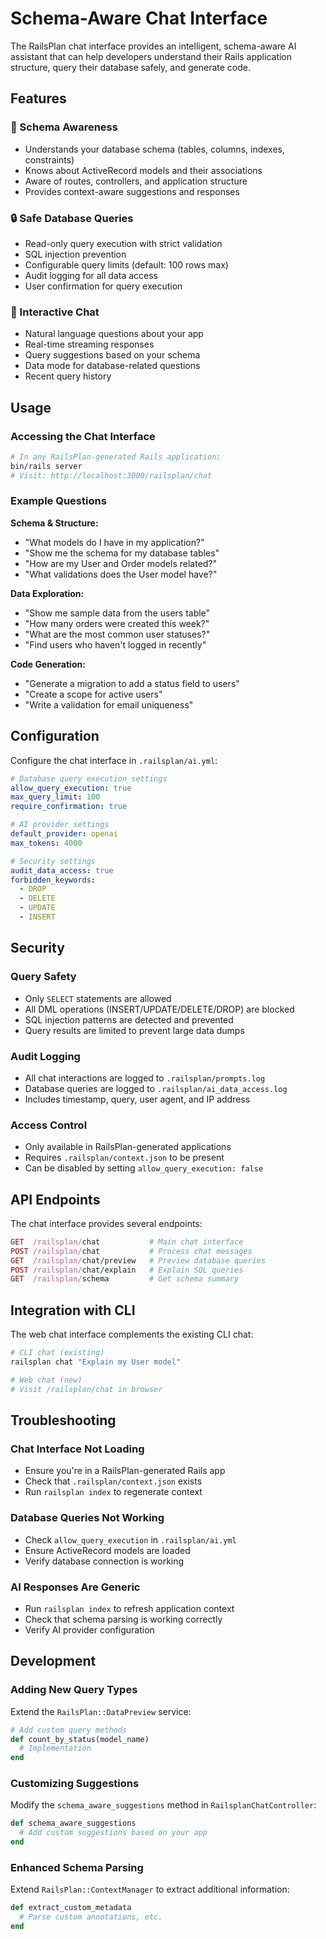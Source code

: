 # Schema-Aware Chat Interface

The RailsPlan chat interface provides an intelligent, schema-aware AI assistant that can help developers understand their Rails application structure, query their database safely, and generate code.

## Features

### 🧠 Schema Awareness
- Understands your database schema (tables, columns, indexes, constraints)
- Knows about ActiveRecord models and their associations
- Aware of routes, controllers, and application structure
- Provides context-aware suggestions and responses

### 🔒 Safe Database Queries
- Read-only query execution with strict validation
- SQL injection prevention
- Configurable query limits (default: 100 rows max)
- Audit logging for all data access
- User confirmation for query execution

### 💬 Interactive Chat
- Natural language questions about your app
- Real-time streaming responses
- Query suggestions based on your schema
- Data mode for database-related questions
- Recent query history

## Usage

### Accessing the Chat Interface

```bash
# In any RailsPlan-generated Rails application:
bin/rails server
# Visit: http://localhost:3000/railsplan/chat
```

### Example Questions

**Schema & Structure:**
- "What models do I have in my application?"
- "Show me the schema for my database tables"
- "How are my User and Order models related?"
- "What validations does the User model have?"

**Data Exploration:**
- "Show me sample data from the users table"
- "How many orders were created this week?"
- "What are the most common user statuses?"
- "Find users who haven't logged in recently"

**Code Generation:**
- "Generate a migration to add a status field to users"
- "Create a scope for active users"
- "Write a validation for email uniqueness"

## Configuration

Configure the chat interface in `.railsplan/ai.yml`:

```yaml
# Database query execution settings
allow_query_execution: true
max_query_limit: 100
require_confirmation: true

# AI provider settings
default_provider: openai
max_tokens: 4000

# Security settings  
audit_data_access: true
forbidden_keywords:
  - DROP
  - DELETE
  - UPDATE
  - INSERT
```

## Security

### Query Safety
- Only `SELECT` statements are allowed
- All DML operations (INSERT/UPDATE/DELETE/DROP) are blocked
- SQL injection patterns are detected and prevented
- Query results are limited to prevent large data dumps

### Audit Logging
- All chat interactions are logged to `.railsplan/prompts.log`
- Database queries are logged to `.railsplan/ai_data_access.log`
- Includes timestamp, query, user agent, and IP address

### Access Control
- Only available in RailsPlan-generated applications
- Requires `.railsplan/context.json` to be present
- Can be disabled by setting `allow_query_execution: false`

## API Endpoints

The chat interface provides several endpoints:

```ruby
GET  /railsplan/chat           # Main chat interface
POST /railsplan/chat           # Process chat messages  
GET  /railsplan/chat/preview   # Preview database queries
POST /railsplan/chat/explain   # Explain SQL queries
GET  /railsplan/schema         # Get schema summary
```

## Integration with CLI

The web chat interface complements the existing CLI chat:

```bash
# CLI chat (existing)
railsplan chat "Explain my User model"

# Web chat (new)
# Visit /railsplan/chat in browser
```

## Troubleshooting

### Chat Interface Not Loading
- Ensure you're in a RailsPlan-generated Rails app
- Check that `.railsplan/context.json` exists
- Run `railsplan index` to regenerate context

### Database Queries Not Working
- Check `allow_query_execution` in `.railsplan/ai.yml`
- Ensure ActiveRecord models are loaded
- Verify database connection is working

### AI Responses Are Generic
- Run `railsplan index` to refresh application context
- Check that schema parsing is working correctly
- Verify AI provider configuration

## Development

### Adding New Query Types
Extend the `RailsPlan::DataPreview` service:

```ruby
# Add custom query methods
def count_by_status(model_name)
  # Implementation
end
```

### Customizing Suggestions
Modify the `schema_aware_suggestions` method in `RailsplanChatController`:

```ruby
def schema_aware_suggestions
  # Add custom suggestions based on your app
end
```

### Enhanced Schema Parsing
Extend `RailsPlan::ContextManager` to extract additional information:

```ruby
def extract_custom_metadata
  # Parse custom annotations, etc.
end
```